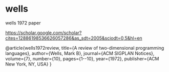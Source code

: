 # wells
wells 1972 paper

https://scholar.google.com/scholar?cites=12886198536626057286&as_sdt=2005&sciodt=0,5&hl=en


@article{wells1972review,
  title={A review of two-dimensional programming languages},
  author={Wells, Mark B},
  journal={ACM SIGPLAN Notices},
  volume={7},
  number={10},
  pages={1--10},
  year={1972},
  publisher={ACM New York, NY, USA}
}
